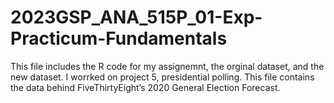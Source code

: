 # 2023GSP_ANA_515P_01-Exp-Practicum-Fundamentals

This file includes the R code for my assignemnt, the orginal dataset, and the new dataset. I worrked on project 5, presidential polling. This file contains the data behind FiveThirtyEight’s 2020 General Election Forecast. 
